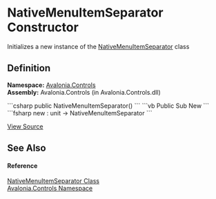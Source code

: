 # NativeMenuItemSeparator Constructor


Initializes a new instance of the <a href="T_Avalonia_Controls_NativeMenuItemSeparator">NativeMenuItemSeparator</a> class



## Definition
**Namespace:** <a href="N_Avalonia_Controls">Avalonia.Controls</a>  
**Assembly:** Avalonia.Controls (in Avalonia.Controls.dll)

<Tabs groupId="api-code-preview">
<TabItem value="csharp" label="C#">
```csharp
public NativeMenuItemSeparator()
```
</TabItem>
<TabItem value="vb" label="VB">
```vb
Public Sub New
```
</TabItem>
<TabItem value="fsharp" label="F#">
```fsharp
new : unit -> NativeMenuItemSeparator
```
</TabItem>
</Tabs>



<a href="https://github.com/AvaloniaUI/Avalonia/tree/master/src/Avalonia.Controls/NativeMenuItemSeparator.cs#L5" title="View the source code">View Source</a>



## See Also


#### Reference
<a href="T_Avalonia_Controls_NativeMenuItemSeparator">NativeMenuItemSeparator Class</a>  
<a href="N_Avalonia_Controls">Avalonia.Controls Namespace</a>  


